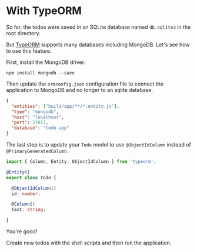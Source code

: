 # With TypeORM

So far, the todos were saved in an SQLite database named `db.sqlite3` in the root directory.

But [TypeORM](http://typeorm.io/#/) supports many databases including MongoDB. Let's see how to use this feature.

First, install the MongoDB driver.

```
npm install mongodb --save
```

Then update the `ormconfig.json` configuration file to connect the application to MongoDB and no longer to an sqlite database.

```json
{
  "entities": ["build/app/**/*.entity.js"],
  "type": "mongodb",
  "host": "localhost",
  "port": 27017,
  "database": "todo-app"
}
```

The last step is to update your `Todo` model to use `@ObjectIdColumn` instead of `@PrimaryGeneratedColumn`.

```typescript
import { Column, Entity, ObjectIdColumn } from 'typeorm';

@Entity()
export class Todo {

  @ObjectIdColumn()
  id: number;

  @Column()
  text: string;

}
```

You're good!

Create new todos with the shell scripts and then run the application.

```
npm run build:scripts
foal run create-todo text="Read the docs"
foal run create-todo text="Create my first application"
foal run create-todo text="Write tests"
```

```
npm run develop
```

Congratulations! Your application is now using your MongoDB database!

> If you want to go further on using TypeORM with MongoDB, you can also find more documentation on the [TypeORM website](http://typeorm.io/#/mongodb).
